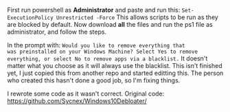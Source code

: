 First run powershell as **Administrator** and paste and run this: <code>Set-ExecutionPolicy Unrestricted -Force</code> 
This allows scripts to be run as they are blocked by default.
Now download **all** the files and run the ps1 file as administrator, and follow the steps. 

In the prompt with: <code>Would you like to remove everything that was preinstalled on your Windows Machine? Select Yes to remove everything, or select No to remove apps via a blacklist.</code>
It doesn't matter what you choose as it will always use the blacklist. This isn't finished yet, I just copied this from another repo and started editting this. The person who created this hasn't done a good job, so I'm fixing things.

I rewrote some code as it wasn't correct. Original code: https://github.com/Sycnex/Windows10Debloater/
